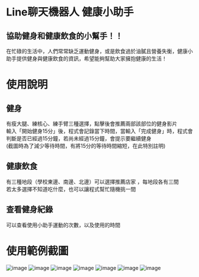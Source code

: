 # Line聊天機器人 健康小助手

## 協助健身和健康飲食的小幫手！！ 
在忙碌的生活中，人們常常缺乏運動健身，或是飲食過於油膩且營養失衡，健康小助手提供健身與健康飲食的資訊，希望能夠幫助大家擁抱健康的生活！

# 使用說明

## 健身
有瘦大腿、練核心、練手臂三種選擇，點擊後會推薦兩部該部位的健身影片  
輸入「開始健身15分」後，程式會記錄當下時間，當輸入「完成健身」時，程式會判斷是否已經過15分鐘，若尚未經過15分鐘，會提示要繼續健身  
(截圖時為了減少等待時間，有將15分的等待時間縮短，在此特別註明)  

## 健康飲食
有三種地段（學校東邊、南邊、北邊）可以選擇推薦店家 ，每地段各有三間  
若太多選擇不知道吃什麼，也可以讓程式幫忙隨機挑一間  

## 查看健身紀錄
可以查看使用小助手運動的次數，以及使用的時間  

# 使用範例截圖
![image](https://i.imgur.com/wDr4dw7.jpg)
![image](https://i.imgur.com/DepCwrM.jpg)
![image](https://i.imgur.com/VIUbZ2m.jpg)
![image](https://i.imgur.com/gclOOA1.jpg)
![image](https://i.imgur.com/Yn5ipGD.jpg)
![image](https://i.imgur.com/WKp4Rz6.jpg)
![image](https://i.imgur.com/8Wvhq1R.jpg)